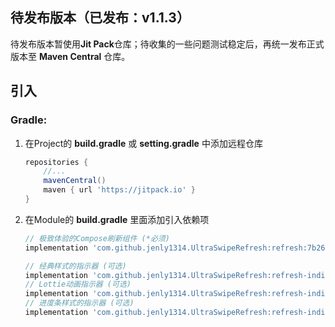
## 待发布版本（已发布：v1.1.3）

待发布版本暂使用**Jit Pack**仓库；待收集的一些问题测试稳定后，再统一发布正式版本至 **Maven Central** 仓库。

## 引入

### Gradle:

1. 在Project的 **build.gradle** 或 **setting.gradle** 中添加远程仓库

    ```gradle
    repositories {
        //...
        mavenCentral()
        maven { url 'https://jitpack.io' }
    }
    ```

2. 在Module的 **build.gradle** 里面添加引入依赖项

    ```gradle
    // 极致体验的Compose刷新组件 (*必须)
    implementation 'com.github.jenly1314.UltraSwipeRefresh:refresh:7b26c6d4e5'
   
    // 经典样式的指示器 (可选)
    implementation 'com.github.jenly1314.UltraSwipeRefresh:refresh-indicator-classic:7b26c6d4e5'
    // Lottie动画指示器 (可选)
    implementation 'com.github.jenly1314.UltraSwipeRefresh:refresh-indicator-lottie:7b26c6d4e5'
    // 进度条样式的指示器 (可选)
    implementation 'com.github.jenly1314.UltraSwipeRefresh:refresh-indicator-progress:7b26c6d4e5'
    ```
